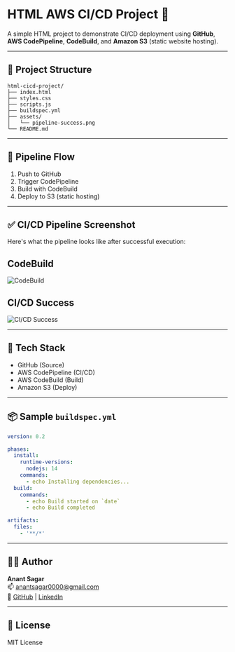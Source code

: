 # HTML AWS CI/CD Project 🚀

A simple HTML project to demonstrate CI/CD deployment using **GitHub**, **AWS CodePipeline**, **CodeBuild**, and **Amazon S3** (static website hosting).

---

## 📁 Project Structure

```
html-cicd-project/
├── index.html
├── styles.css
├── scripts.js
├── buildspec.yml
├── assets/
│   └── pipeline-success.png
└── README.md
```

---

## 🧪 Pipeline Flow

1. Push to GitHub
2. Trigger CodePipeline
3. Build with CodeBuild
4. Deploy to S3 (static hosting)

---

## ✅ CI/CD Pipeline Screenshot

Here's what the pipeline looks like after successful execution:

## CodeBuild
![CodeBuild](https://github.com/user-attachments/assets/8123d63c-f7f5-45fd-98e4-9441bb398838)

## CI/CD Success
![CI/CD Success](https://github.com/user-attachments/assets/2944fd2b-4d8e-4adc-b2f4-51a27d458d4d)


---

## 🧰 Tech Stack

- GitHub (Source)
- AWS CodePipeline (CI/CD)
- AWS CodeBuild (Build)
- Amazon S3 (Deploy)

---

## 📦 Sample `buildspec.yml`

```yaml
version: 0.2

phases:
  install:
    runtime-versions:
      nodejs: 14
    commands:
      - echo Installing dependencies...
  build:
    commands:
      - echo Build started on `date`
      - echo Build completed

artifacts:
  files:
    - '**/*'
```

---

## 👨‍💻 Author

**Anant Sagar**  
📫 anantsagar0000@gmail.com  
🔗 [GitHub](https://github.com/AnantSagar01) | [LinkedIn](https://www.linkedin.com/in/anantsagar01)

---

## 📜 License

MIT License
